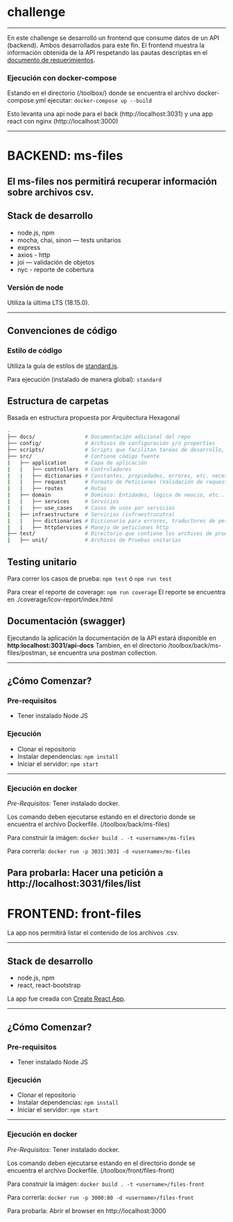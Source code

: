 # challenge
----

En este challenge se desarrolló un frontend que consume datos de un API (backend). Ambos desarrollados para este fin.
El frontend muestra la información obtenida de la API respetando las pautas descriptas en el [documento de requerimientos](https://github.com/rjermou/toolbox/blob/main/challenge.pdf).


### Ejecución con docker-compose

Estando en el directorio (/toolbox/) donde se encuentra el archivo docker-compose.yml ejecutar:
`docker-compose up --build`

Esto levanta una api node para el back (http://localhost:3031) y una app react con nginx (http://localhost:3000)

----
# BACKEND: ms-files

El ms-files nos permitirá recuperar información sobre archivos csv.
----
## Stack de desarrollo
- node.js, npm
- mocha, chai, sinon — tests unitarios
- express
- axios - http
- joi — validación de objetos
- nyc - reporte de cobertura

### Versión de node
  Utiliza la última LTS (18.15.0).

----
## Convenciones de código
### Estilo de código
  Utiliza la guía de estilos de [standard.js](https://standardjs.com/).

  Para ejecución (instalado de manera global): `standard`

## Estructura de carpetas
Basada en estructura propuesta por Arquitectura Hexagonal
```bash
.
├── docs/                # Documentación adicional del repo
├── config/              # Archivos de configuración y/o properties
├── scripts/             # Scripts que facilitan tareas de desarrollo, testing y/o despliegue
├── src/                 # Contiene código fuente
|   ├── application      # Capa de aplicación
|   |   ├── controllers  # Controladores
|   |   ├── dictionaries # Constantes, propiedades, errores, etc. necesarios para esta capa
|   |   ├── request      # Formato de Peticiones (Validación de requests)
|   |   ├── routes       # Rutas
|   ├── domain           # Dominio: Entidades, lógica de neocio, etc...
|   |   ├── services     # Servicios
|   |   ├── use_cases    # Casos de usos por servicios
|   ├── infraestructure  # Servicios (infraestrucutra)
|   |   ├── dictionaries # Diccionario para errores, traductores de peticiones y respuestas
|   |   ├── httpServices # Manejo de peticiones http
├── test/                # Directorio que contiene los archivos de pruebas
|   ├── unit/            # Archivos de Pruebas unitarias
```

## Testing unitario

Para correr los casos de prueba: `npm test` ó `npm run test`

Para crear el reporte de coverage: `npm run coverage`
El reporte se encuentra en ./coverage/lcov-report/index.html


## Documentación (swagger)

Ejecutando la aplicación la documentación de la API estará disponible en **http:localhost:3031/api-docs**
Tambien, en el directorio /toolbox/back/ms-files/postman, se encuentra una postman collection.

----
## ¿Cómo Comenzar?

### Pre-requisitos
- Tener instalado Node JS

### Ejecución
- Clonar el repositorio
- Instalar dependencias: `npm install`
- Iniciar el servidor: `npm start`
----

### Ejecución en docker

*Pre-Requisitos:* Tener instalado docker.

Los comando deben ejecutarse estando en el directorio donde se encuentra el archivo Dockerfile. (/toolbox/back/ms-files)

Para construir la imágen:
`docker build . -t <username>/ms-files`

Para correrla:
`docker run -p 3031:3031 -d <username>/ms-files`

Para probarla:
Hacer una petición a http://localhost:3031/files/list
----


# FRONTEND: front-files

La app nos permitirá listar el contenido de los archivos .csv.

----
## Stack de desarrollo
- node.js, npm
- react, react-bootstrap

La app fue creada con [Create React App](https://github.com/facebook/create-react-app).

----
## ¿Cómo Comenzar?

### Pre-requisitos
- Tener instalado Node JS

### Ejecución
- Clonar el repositorio
- Instalar dependencias: `npm install`
- Iniciar el servidor: `npm start`

----
### Ejecución en docker

*Pre-Requisitos:* Tener instalado docker.

Los comando deben ejecutarse estando en el directorio donde se encuentra el archivo Dockerfile. (/toolbox/front/files-front)

Para construir la imágen:
`docker build . -t <username>/files-front`

Para correrla:
`docker run -p 3000:80 -d <username>/files-front`

Para probarla:
Abrir el browser en http://localhost:3000
